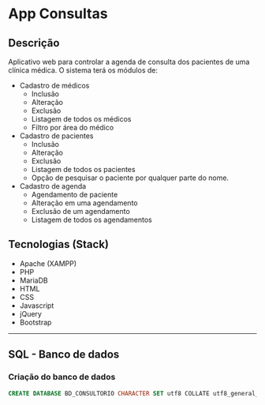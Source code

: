 # App Consultas
## Descrição
Aplicativo web para controlar a agenda de consulta dos pacientes de uma clínica médica. O sistema terá os módulos de:
- Cadastro de médicos
    - Inclusão
    - Alteração
    - Exclusão
    - Listagem de todos os médicos
    - Filtro por área do médico
- Cadastro de pacientes
    - Inclusão
    - Alteração
    - Exclusão
    - Listagem de todos os pacientes
    - Opção de pesquisar o paciente por qualquer parte do nome.
- Cadastro de agenda
    - Agendamento de paciente
    - Alteração em uma agendamento
    - Exclusão de um agendamento
    - Listagem de todos os agendamentos
## Tecnologias (Stack)
- Apache (XAMPP)
- PHP
- MariaDB
- HTML
- CSS
- Javascript
- jQuery
- Bootstrap
---
## SQL - Banco de dados
### Criação do banco de dados
```sql
CREATE DATABASE BD_CONSULTORIO CHARACTER SET utf8 COLLATE utf8_general_ci;
```